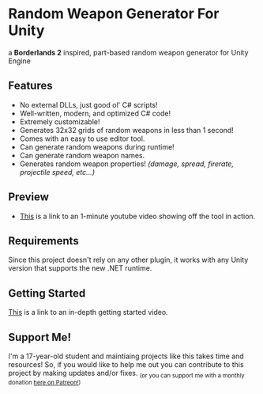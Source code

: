 # Random Weapon Generator For Unity

a __Borderlands 2__ inspired, part-based random weapon generator for Unity Engine

## Features

- No external DLLs, just good ol' C# scripts!
- Well-written, modern, and optimized C# code!
- Extremely customizable!
- Generates 32x32 grids of random weapons in less than 1 second!
- Comes with an easy to use editor tool.
- Can generate random weapons during runtime!
- Can generate random weapon names.
- Generates random weapon properties! _(damage, spread, firerate, projectile speed, etc...)_

## Preview

- [This](https://youtu.be/icu-sKq9Uzw) is a link to an 1-minute youtube video showing off the tool in action.

## Requirements

Since this project doesn't rely on any other plugin, it works with any Unity version that supports the new .NET runtime.

## Getting Started

[This](https://youtu.be/ITVjyzaxtmE) is a link to an in-depth getting started video.

## Support Me!

I'm a 17-year-old student and maintiaing projects like this takes time and resources! So, if you would like to help me out you can contribute to this project by making updates and/or fixes. <sub>(or you can support me with a monthly donation [here on Patreon!](https://www.patreon.com/winterboltgames))</sub>
